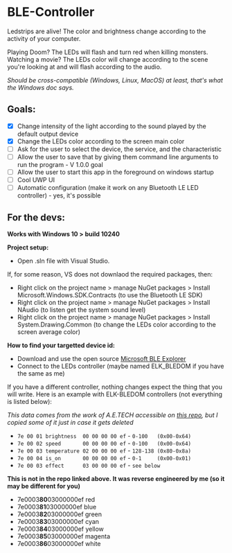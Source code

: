 # BLE-Controller

Ledstrips are alive! The color and brightness change according to the activity of your computer.

Playing Doom? The LEDs will flash and turn red when killing monsters. Watching a movie? The LEDs color will change according to the scene you're looking at and will flash according to the audio.

*Should be cross-compatible (Windows, Linux, MacOS) at least, that's what the Windows doc says.*

## Goals:

- [x] Change intensity of the light according to the sound played by the default output device
- [x] Change the LEDs color according to the screen main color
- [ ] Ask for the user to select the device, the service, and the characteristic
- [ ] Allow the user to save that by giving them command line arguments to run the program - V 1.0.0 goal
- [ ] Allow the user to start this app in the foreground on windows startup
- [ ] Cool UWP UI
- [ ] Automatic configuration (make it work on any Bluetooth LE LED controller) - yes, it's possible

## For the devs:

**Works with Windows 10 > build 10240**

**Project setup:**
- Open .sln file with Visual Studio.

If, for some reason, VS does not downlaod the required packages, then:
- Right click on the project name > manage NuGet packages > Install Microsoft.Windows.SDK.Contracts (to use the Bluetooth LE SDK)
- Right click on the project name > manage NuGet packages > Install NAudio (to listen get the system sound level)
- Right click on the project name > manage NuGet packages > Install System.Drawing.Common (to change the LEDs color according to the screen average color)

**How to find your targetted device id:**
- Download and use the open source [Microsoft BLE Explorer](https://www.microsoft.com/en-us/p/bluetooth-le-explorer/9n0ztkf1qd98?activetab=pivot:overviewtab)
- Connect to the LEDs controller (maybe named ELK_BLEDOM  if you have the same as me)

If you have a different controller, nothing changes expect the thing that you will write. Here is an example with ELK-BLEDOM controllers (not everything is listed below):

*This data comes from the work of A.E.TECH accessible on [this repo](https://github.com/arduino12/ble_rgb_led_strip_controller), but I copied some of it just in case it gets deleted*

- `7e 00 01 brightness  00 00 00 00 ef` - `0-100   (0x00-0x64)`
- `7e 00 02 speed       00 00 00 00 ef` - `0-100   (0x00-0x64)`
- `7e 00 03 temperature 02 00 00 00 ef` - `128-138 (0x80-0x8a)`
- `7e 00 04 is_on       00 00 00 00 ef` - `0-1     (0x00-0x01)`
- `7e 00 03 effect      03 00 00 00 ef` - `see below`

**This is not in the repo linked above. It was reverse engineered by me (so it may be different for you)**

- 7e0003**80**03000000ef red
- 7e0003**81**03000000ef blue
- 7e0003**82**03000000ef green
- 7e0003**83**03000000ef cyan
- 7e0003**84**03000000ef yellow
- 7e0003**85**03000000ef magenta
- 7e0003**86**03000000ef white